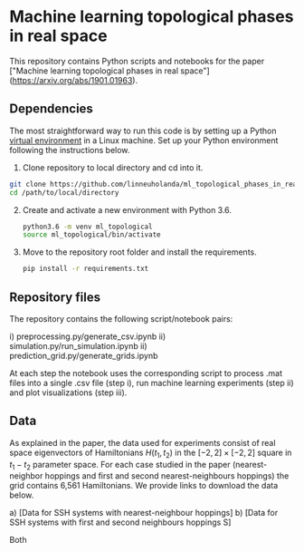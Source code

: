 # Machine learning topological phases in real space

This repository contains Python scripts and notebooks for the paper ["Machine learning topological phases in real space"]
(https://arxiv.org/abs/1901.01963). 

## Dependencies

The most straightforward way to run this code is by setting up a Python [virtual environment](https://docs.python.org/3/library/venv.html) in a Linux machine. Set up your Python environment following the instructions below.

1. Clone repository to local directory and cd into it.
```bash
git clone https://github.com/linneuholanda/ml_topological_phases_in_real_space.git /path/to/local/directory
cd /path/to/local/directory
```
2. Create and activate a new environment with Python 3.6.
    ```bash
    python3.6 -m venv ml_topological
    source ml_topological/bin/activate
    ``` 
3. Move to the repository root folder and install the requirements.
   ```bash
   pip install -r requirements.txt
   ```
 ## Repository files
 
 The repository contains the following script/notebook pairs:
 
 i) preprocessing.py/generate_csv.ipynb 
 ii) simulation.py/run_simulation.ipynb
 ii) prediction_grid.py/generate_grids.ipynb
 
 At each step the notebook uses the corresponding script to process .mat files into a single .csv file (step i), run machine learning experiments (step ii) and plot visualizations (step iii).
 
 ## Data
 
As explained in the paper, the data used for experiments consist of real space eigenvectors of Hamiltonians $H(t_1,t_2)$ in the $[-2,2]\times[-2,2]$ square in $t_1-t_2$ parameter space. For each case studied in the paper (nearest-neighbor hoppings and first and second nearest-neighbours hoppings) the grid contains 6,561 Hamiltonians. We provide links to download the data below. 

a) [Data for SSH systems with nearest-neighbour hoppings]
b) [Data for SSH systems with first and second neighbours hoppings S]


 
Both 
